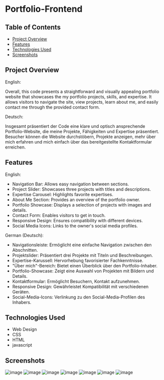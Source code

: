 # Portfolio-Frontend


## Table of Contents

- [Project Overview](#project-overview)
- [Features](#features)
- [Technologies Used](#technologies-used)
- [Screenshots](#screenshots)

## Project Overview

English:

Overall, this code presents a straightforward and visually appealing portfolio website that showcases the my portfolio projects, skills, and expertise. It allows visitors to navigate the site, view projects, learn about me, and easily contact me through the provided contact form.

Deutsch:

Insgesamt präsentiert der Code eine klare und optisch ansprechende Portfolio-Website, die meine Projekte, Fähigkeiten und Expertise präsentiert. Besucher können die Website durchstöbern, Projekte anzeigen, mehr über mich erfahren und mich einfach über das bereitgestellte Kontaktformular erreichen.

## Features

English:

- Navigation Bar: Allows easy navigation between sections.
- Project Slider: Showcases three projects with titles and descriptions.
- Expertise Carousel: Highlights favorite expertises.
- About Me Section: Provides an overview of the portfolio owner.
- Portfolio Showcase: Displays a selection of projects with images and details.
- Contact Form: Enables visitors to get in touch.
- Responsive Design: Ensures compatibility with different devices.
- Social Media Icons: Links to the owner's social media profiles.

German (Deutsch):

- Navigationsleiste: Ermöglicht eine einfache Navigation zwischen den Abschnitten.
- Projektslider: Präsentiert drei Projekte mit Titeln und Beschreibungen.
- Expertise-Karussell: Hervorhebung favorisierter Fachkenntnisse.
- "Über mich"-Bereich: Bietet einen Überblick über den Portfolio-Inhaber.
- Portfolio-Showcase: Zeigt eine Auswahl von Projekten mit Bildern und Details.
- Kontaktformular: Ermöglicht Besuchern, Kontakt aufzunehmen.
- Responsive Design: Gewährleistet Kompatibilität mit verschiedenen Geräten.
- Social-Media-Icons: Verlinkung zu den Social-Media-Profilen des Inhabers.

## Technologies Used

- Web Design 
- CSS
- HTML
- javascript

## Screenshots

![image](https://github.com/KOTTG4/Portfolio_Frontend/assets/116221777/27119866-f61f-48ef-8d85-fdee87e47a8f)
![image](https://github.com/KOTTG4/Portfolio_Frontend/assets/116221777/a5c33232-ab3b-4da6-8689-e3ce639b75d7)
![image](https://github.com/KOTTG4/Portfolio_Frontend/assets/116221777/ced94fa3-fa1e-4906-b03b-150e18a910b0)
![image](https://github.com/KOTTG4/Portfolio_Frontend/assets/116221777/c3681acb-ff2b-4e99-ab3e-bdb87f190aae)
![image](https://github.com/KOTTG4/Portfolio_Frontend/assets/116221777/68cfc2d9-5908-475d-a38a-d6b3ff4602ae)
![image](https://github.com/KOTTG4/Portfolio_Frontend/assets/116221777/060f51da-b670-4c6e-8da8-3d22a17de079)
![image](https://github.com/KOTTG4/Portfolio_Frontend/assets/116221777/7ff265d1-e7de-4ee2-909e-6263b5ea75ac)









